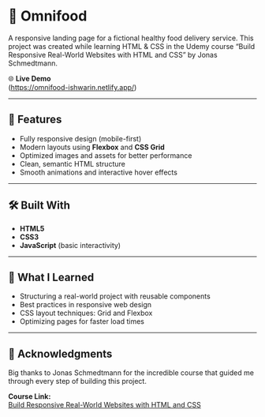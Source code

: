 # 🍴 Omnifood

A responsive landing page for a fictional healthy food delivery service. This project was created while learning HTML & CSS in the Udemy course “Build Responsive Real-World Websites with HTML and CSS” by Jonas Schmedtmann.

🌐 **Live Demo**  
(https://omnifood-ishwarin.netlify.app/)

---

## 🚀 Features

- Fully responsive design (mobile-first)
- Modern layouts using **Flexbox** and **CSS Grid**
- Optimized images and assets for better performance
- Clean, semantic HTML structure
- Smooth animations and interactive hover effects

---

## 🛠️ Built With

- **HTML5**
- **CSS3**
- **JavaScript** (basic interactivity)

---

## 🎯 What I Learned

- Structuring a real-world project with reusable components
- Best practices in responsive web design
- CSS layout techniques: Grid and Flexbox
- Optimizing pages for faster load times

---

## 🙌 Acknowledgments

Big thanks to Jonas Schmedtmann for the incredible course that guided me through every step of building this project.

**Course Link:**  
[Build Responsive Real-World Websites with HTML and CSS](https://www.udemy.com/course/design-and-develop-a-killer-website-with-html5-and-css3/)
